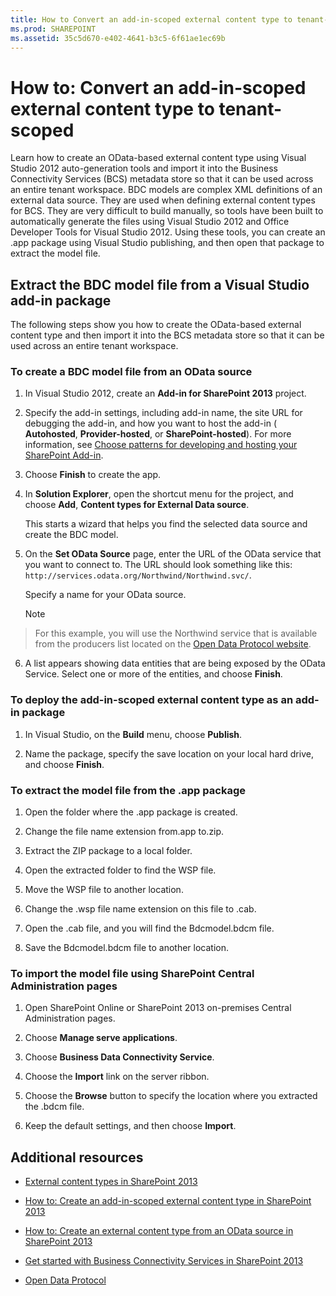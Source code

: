 ```yaml
---
title: How to Convert an add-in-scoped external content type to tenant-scoped
ms.prod: SHAREPOINT
ms.assetid: 35c5d670-e402-4641-b3c5-6f61ae1ec69b
---
```



# How to: Convert an add-in-scoped external content type to tenant-scoped
Learn how to create an OData-based external content type using Visual Studio 2012 auto-generation tools and import it into the Business Connectivity Services (BCS) metadata store so that it can be used across an entire tenant workspace. 
BDC models are complex XML definitions of an external data source. They are used when defining external content types for BCS. They are very difficult to build manually, so tools have been built to automatically generate the files using Visual Studio 2012 and Office Developer Tools for Visual Studio 2012. Using these tools, you can create an .app package using Visual Studio publishing, and then open that package to extract the model file. 
  
    
    


## Extract the BDC model file from a Visual Studio add-in package

The following steps show you how to create the OData-based external content type and then import it into the BCS metadata store so that it can be used across an entire tenant workspace. 
  
    
    

### To create a BDC model file from an OData source


1. In Visual Studio 2012, create an **Add-in for SharePoint 2013** project.
    
  
2. Specify the add-in settings, including add-in name, the site URL for debugging the add-in, and how you want to host the add-in ( **Autohosted**, **Provider-hosted**, or **SharePoint-hosted**). For more information, see  [Choose patterns for developing and hosting your SharePoint Add-in](http://msdn.microsoft.com/library/05ce5435-0a03-4ddc-976b-c33b08d03457%28Office.15%29.aspx). 
    
  
3. Choose **Finish** to create the app.
    
  
4. In **Solution Explorer**, open the shortcut menu for the project, and choose **Add**, **Content types for External Data source**. 
    
    This starts a wizard that helps you find the selected data source and create the BDC model. 
    
  
5. On the **Set OData Source** page, enter the URL of the OData service that you want to connect to. The URL should look something like this: `http://services.odata.org/Northwind/Northwind.svc/`. 
    
    Specify a name for your OData source. 
    
    > [!NOTE]  
> For this example, you will use the Northwind service that is available from the producers list located on the  [Open Data Protocol website](http://www.odata.org). 
6. A list appears showing data entities that are being exposed by the OData Service. Select one or more of the entities, and choose **Finish**. 
    
  

### To deploy the add-in-scoped external content type as an add-in package


1. In Visual Studio, on the **Build** menu, choose **Publish**. 
    
  
2. Name the package, specify the save location on your local hard drive, and choose **Finish**. 
    
  

### To extract the model file from the .app package


1. Open the folder where the .app package is created. 
    
  
2.  Change the file name extension from.app to.zip. 
    
  
3. Extract the ZIP package to a local folder. 
    
  
4. Open the extracted folder to find the WSP file. 
    
  
5. Move the WSP file to another location. 
    
  
6. Change the .wsp file name extension on this file to .cab. 
    
  
7. Open the .cab file, and you will find the Bdcmodel.bdcm file. 
    
  
8. Save the Bdcmodel.bdcm file to another location. 
    
  

### To import the model file using SharePoint Central Administration pages


1. Open SharePoint Online or SharePoint 2013 on-premises Central Administration pages. 
    
  
2. Choose **Manage serve applications**. 
    
  
3. Choose **Business Data Connectivity Service**. 
    
  
4. Choose the **Import** link on the server ribbon.
    
  
5. Choose the **Browse** button to specify the location where you extracted the .bdcm file.
    
  
6. Keep the default settings, and then choose **Import**. 
    
  

## Additional resources
<a name="bk_addresources"> </a>


-  [External content types in SharePoint 2013](external-content-types-in-sharepoint-2013.md)
    
  
-  [How to: Create an add-in-scoped external content type in SharePoint 2013](how-to-create-an-add-in-scoped-external-content-type-in-sharepoint-2013.md)
    
  
-  [How to: Create an external content type from an OData source in SharePoint 2013](how-to-create-an-external-content-type-from-an-odata-source-in-sharepoint-2013.md)
    
  
-  [Get started with Business Connectivity Services in SharePoint 2013](get-started-with-business-connectivity-services-in-sharepoint-2013.md)
    
  
-  [Open Data Protocol](http://www.odata.org)
    
  

  
    
    


